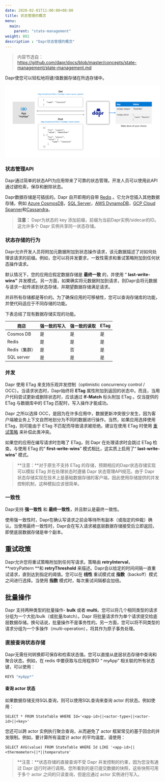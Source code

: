 ```yaml
---
date: 2020-02-01T11:00:00+08:00
title: 状态管理的概念
menu:
  main:
    parent: "state-management"
weight: 801
description : "Dapr状态管理的概念"
---
```


> 内容节选自：https://github.com/dapr/docs/blob/master/concepts/state-management/state-management.md

Dapr使您可以轻松地将键/值数据存储在所选存储中。

![](images/state_management.png)

### 状态管理API

Dapr通过简单的状态API为应用带来了可靠的状态管理。开发人员可以使用此API通过键检索，保存和删除状态。

Dapr数据存储是可插拔的。Dapr 自开即用的自带 [Redis](https://redis.io/) 。它允许您插入其他数据存储，例如 [Azure CosmosDB](https://azure.microsoft.com/services/cosmos-db/)，[SQL Server](https://azure.microsoft.com/services/sql-database/)，[AWS DynamoDB](https://aws.amazon.com/DynamoDB)，[GCP Cloud Spanner](https://cloud.google.com/spanner)和[Cassandra](http://cassandra.apache.org/)。

> **注意：** Dapr为状态的 key 添加前缀，前缀为当前Dapr实例/sidecar的ID。这允许多个 Dapr 实例共享同一状态存储。

### 状态存储的行为

Dapr允许开发人员将附加元数据附加到状态操作请求，该元数据描述了对如何处理该请求的前缀。例如，您可以将并发要求，一致性需求和重试策略附加到任何状态操作请求。

默认情况下，您的应用应假定数据存储是 **最终一致** 的，并使用 “ **last-write-wins”** 并发模式。另一方面，如果确实将元数据附加到请求，则Dapr会将元数据与请求一起传递到状态存储，并期望数据存储满足请求。

并非所有存储都是等价的。为了确保应用的可移植性，您可以查询存储库的功能，并使代码适应于不同存储的功能。

下表总结了现有数据存储实现的功能。

| 商店          | 强一致的写入 | 强一致的读取 | ETag |
| ------------- | ------------ | ------------ | ---- |
| Cosmos DB     | 是           | 是           | 是   |
| Redis         | 是           | 是           | 是   |
| Redis（集群） | 是           | 否           | 是   |
| SQL server    | 是           | 是           | 是   |

### 并发

Dapr 使用 ETag 来支持乐观并发控制（optimistic concurrency control / OCC）。当请求状态时，Dapr始终将 **ETag** 属性附加到返回的状态中。而且，当用户代码尝试更新或删除状态时，应该通过 **If-Match** 标头附加 ETag 。仅当提供的 ETag 与数据库中的 ETag 匹配时，写入操作才能成功。

Dapr 之所以选择 OCC，是因为在许多应用中，数据更新冲突很少发生，因为客户端被业务上下文自然地划分为不同的数据进行操作。当然，如果应用选择使用 ETag，则可能由于 ETag 不匹配而导致请求被拒绝。建议在使用 ETag 时使用 [重试策略](https://github.com/dapr/docs/blob/master/concepts/state-management/state-management.md#Retry-Policies) 来补偿此类冲突。

如果您的应用在编写请求时忽略了 ETag，则 Dapr 在处理请求时会跳过 ETag 检查。与使用 ETag 的“ **first-write-wins**”  模式相比，这实质上启用了“ **last-write-wins**” 模式。

> **注意：**对于原生不支持 ETag 的存储，预期相应的Dapr状态存储实现可以模拟 ETag 并在处理状态时遵循 Dapr 状态管理API规范。由于 Dapr 状态存储实现在技术上是基础数据存储的客户端，因此使用存储提供的并发控制机制，这种模拟应该很简单。

### 一致性

Dapr支持 **强一致性** 和 **最终一致性**，并且默认是最终一致性。

使用强一致性时，Dapr在确认写请求之前会等待所有副本（或指定的仲裁）确认。当使用最终一致性时，Dapr会在写入请求被底层数据存储接受后立即返回，即使底层数据存储是单个副本。

## 重试政策

Dapr允许您将重试策略附加到任何写请求。策略由 **retryInterval**，**retryPattern **和 **retryThreshold** 来描述。Dapr会以给定的时间间隔一直重试请求，直到达到指定的阈值。您可以在 **线性** 重试模式或 **指数**（backoff）模式之间进行选择。当使用 **指数** 模式时，每次重试间隔都会加倍。

## 批量操作

Dapr 支持两种类型的批量操作- **bulk** 或者 **multi**。您可以将几个相同类型的请求分组为一个大批/bulk（或批量/batch）。Dapr 将批量请求作为单个请求提交给底层数据存储。换句话说，批量操作不是事务性的。另一方面，您可以将不同类型的请求分组为一个多操作（multi-operation），将其作为原子事务处理。

### 直接查询状态存储

Dapr无需任何转换即可保存和检索状态值。您可以直接从底层状态存储中查询和聚合状态。例如，在 redis 中要获取与应用程序ID “ myApp” 相关联的所有状态键，可以使用：

```bash
KEYS "myApp*"
```

#### 查询 actor 状态

如果数据存储支持SQL查询，则可以使用SQL查询来查询 actor 的状态。例如使用：

```
SELECT * FROM StateTable WHERE Id='<app-id>||<actor-type>||<actor-id>||<key>'
```

您还可以跨 actor 实例执行聚合查询，从而避免了 actor 框架常见的基于回合的并发限制。例如，要计算所有温度计 actor 的平均温度，请使用：

```
SELECT AVG(value) FROM StateTable WHERE Id LIKE '<app-id>||<thermometer>||*||temperature'
```

> **注意：**状态存储的直接查询不受 Dapr 并发控制的约束，因为您没有通过 Dapr 运行时进行调用。您所看到的是已提交数据的快照，这些快照可用于多个 actor 之间的只读查询，但是应通过 actor 实例进行写入。









